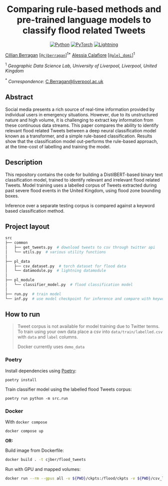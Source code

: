 <div align="center">

# Comparing rule-based methods and pre-trained language models to classify flood related Tweets

<a href="https://www.python.org"><img alt="Python" src="https://img.shields.io/badge/python%20-%2314354C.svg?&style=for-the-badge&logo=python&logoColor=white"/></a>
<a href="https://pytorch.org/"><img alt="PyTorch" src="https://img.shields.io/badge/PyTorch%20-%23EE4C2C.svg?&style=for-the-badge&logo=PyTorch&logoColor=white"/></a>
<a href="https://pytorchlightning.ai/"><img alt="Lightning" src="https://img.shields.io/badge/-Lightning-blueviolet?style=for-the-badge"></a>

</div>

[Cillian Berragan](https://www.liverpool.ac.uk/geographic-data-science/our-people/)
\[[`@cjberragan`](http://twitter.com/cjberragan)\]<sup>1\*</sup>
[Alessia Calafiore](https://www.liverpool.ac.uk/geographic-data-science/our-people/)
\[[`@alel_domi`](http://twitter.com/alel_domi)\]<sup>1</sup>

<sup>1</sup> _Geographic Data Science Lab, University of Liverpool,
Liverpool, United Kingdom_

<sup>\*</sup> _Correspondence_: C.Berragan@liverpool.ac.uk

## Abstract

Social media presents a rich source of real-time information provided by individual users in emergency situations. However, due to its unstructured nature and high volume, it is challenging to extract key information from these continuous data streams. This paper compares the ability to identify relevant flood related Tweets between a deep neural classification model known as a transformer, and a simple rule-based classification. Results show that the classification model out-performs the rule-based approach, at the time-cost of labelling and training the model.

## Description

This repository contains the code for building a DistilBERT-based binary text classification model, trained to identify relevant and irrelevant flood related Tweets. Model training uses a labelled corpus of Tweets extracted during past severe flood events in the United Kingdom, using flood zone bounding boxes.

Inference over a separate testing corpus is compared against a keyword based classification method.

## Project layout

```bash
src
├── common
│   ├── get_tweets.py  # download tweets to csv through twitter api
│   └── utils.py  # various utility functions
│
├── pl_data
│   ├── csv_dataset.py  # torch dataset for flood data
│   └── datamodule.py  # lightning datamodule
│
├── pl_module
│   └── classifier_model.py  # flood classification model
│
├── run.py  # train model
└── inf.py  # use model checkpoint for inference and compare with keywords
```

## How to run

> Tweet corpus is not available for model training due to Twitter terms.
> To train using your own data place a csv into
> `data/train/labelled.csv` with `data` and `label` columns.
>
> Docker currently uses `demo_data`

### Poetry

Install dependencies using [Poetry](https://python-poetry.org/):

```commandline
poetry install
```

Train classifier model using the labelled flood Tweets corpus:

```commandline
poetry run python -m src.run
```

### Docker

With `docker compose`

```bash
docker compose up
```

**OR:**

Build image from Dockerfile:

```bash
docker build . -t cjber/flood_tweets
```

Run with GPU and mapped volumes:

```bash
docker run --rm --gpus all -v ${PWD}/ckpts:/flood/ckpts -v ${PWD}/csv_logs:/flood/csv_logs cjber/flood_tweets
```

